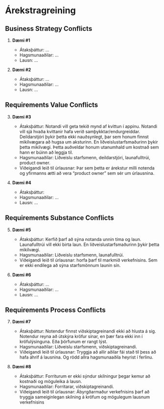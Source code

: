 # Árekstragreining

## Business Strategy Conflicts
1. **Dæmi #1**  
   - Átaksþáttur: …  
   - Hagsmunaaðilar: …  
   - Lausn: …  

2. **Dæmi #2**  
   - Átaksþáttur: …  
   - Hagsmunaaðilar: …  
   - Lausn: …  

## Requirements Value Conflicts
3. **Dæmi #3**  
   - Átaksþáttur: Notandi vill geta tekið mynd af kvittun í appinu. Notandi vill sjá hvaða kvittanir hafa verið samþykktar/endurgreiddar. Deildarstjóri þykir þetta ekki nauðsynlegt, þar sem honum finnst mikilvægara að hugsa um aksturinn. En liðveislustarfsmaðurinn þykir þetta mikilvægi. Þetta auðveldar honum utanumhald um kostnað sem hann er búinn að leggja til.
   - Hagsmunaaðilar: Liðveislu starfsmenn, deildarstjóri, launafulltrúi, product owner.
   - Viðeigandi leið til úrlausnar: Þar sem þetta er árekstur milli notenda og yfirmanns ætti að vera “product owner” sem sér um úrlausnina.

4. **Dæmi #4**  
   - Átaksþáttur: 
   - Hagsmunaaðilar: …  
   - Lausn: …  

## Requirements Substance Conflicts
5. **Dæmi #5**  
   - Átaksþáttur: Kerfið þarf að sýna notanda unnin tíma og laun. Launafulltrúi vill ekki birta laun. En liðveislustarfsmaðurinn þykir þetta mikilvægi. 
   - Hagsmunaaðilar: Liðveislu starfsmenn, launafulltrúi.
   - Viðeigandi leið til úrlausnar: horfa þarf til markmið verkefnisins. Sem er ekki endilega að sýna starfsmönnum launin sín.


6. **Dæmi #6**  
   - Átaksþáttur: …  
   - Hagsmunaaðilar: …  
   - Lausn: …  

## Requirements Process Conflicts
7. **Dæmi #7**  
   - Átaksþáttur: Notendur finnst viðskiptagreinandi ekki að hlusta á sig. Notendur reyna að útskýra kröfur sínar, en þær fara ekki inn í kröfulýsinguna. Eða þörfunum er rangt lýst.
   - Hagsmunaaðilar: Liðveislu starfsmenn, viðskiptagreinandi.
   - Viðeigandi leið til úrlausnar: Tryggja að allir aðilar fái stað til þess að hafa áhrif á lausnina. Og rödd allra hagsmunaaðila heyrist í ferlinu.


8. **Dæmi #8**  
   - Átaksþáttur: Forriturum er ekki sýndur skilningur þegar kemur að kostnaði og möguleika á lausn. 
   - Hagsmunaaðilar: Forritarar, viðskiptagreinandi.
   - Viðeigandi leið til úrlausnar: Ábyrgðarmaður verkefnisins þarf að tryggja sameiginlegan skilning á kröfum og mögulegum lausnum verkefnisins
